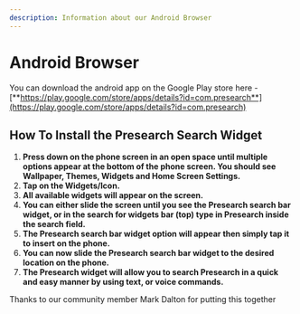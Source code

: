 ```yaml
---
description: Information about our Android Browser
---
```


# Android Browser

You can download the android app on the Google Play store here - [**https://play.google.com/store/apps/details?id=com.presearch**](https://play.google.com/store/apps/details?id=com.presearch)

## **How To Install the Presearch Search Widget**

1. **Press down on the phone screen in an open space until multiple options appear at the bottom of the phone screen. You should see Wallpaper, Themes, Widgets and Home Screen Settings.**
2. **Tap on the Widgets/Icon.**
3. **All available widgets will appear on the screen.**
4. **You can either slide the screen until you see the Presearch search bar widget, or in the search for widgets bar (top) type in Presearch inside the search field.**
5. **The Presearch search bar widget option will appear then simply tap it to insert on the phone.**&#x20;
6. **You can now slide the Presearch search bar widget to the desired location on the phone.**
7. **The Presearch widget will allow you to search Presearch in a quick and easy manner by using text, or voice commands.**

Thanks to our community member Mark Dalton for putting this together
